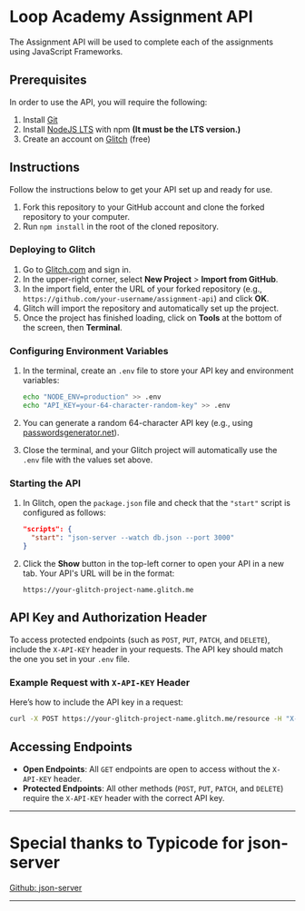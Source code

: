 
# Loop Academy Assignment API

The Assignment API will be used to complete each of the assignments using JavaScript Frameworks.

## Prerequisites
In order to use the API, you will require the following:
1. Install [Git](https://git-scm.com/) 
2. Install [NodeJS LTS](https://nodejs.org/en/) with npm **(It must be the LTS version.)**
3. Create an account on [Glitch](https://glitch.com/) (free)

## Instructions
Follow the instructions below to get your API set up and ready for use.

1. Fork this repository to your GitHub account and clone the forked repository to your computer.
2. Run `npm install` in the root of the cloned repository.

### Deploying to Glitch

1. Go to [Glitch.com](https://glitch.com/) and sign in.
2. In the upper-right corner, select **New Project** > **Import from GitHub**.
3. In the import field, enter the URL of your forked repository (e.g., `https://github.com/your-username/assignment-api`) and click **OK**.
4. Glitch will import the repository and automatically set up the project.
5. Once the project has finished loading, click on **Tools** at the bottom of the screen, then **Terminal**.

### Configuring Environment Variables

1. In the terminal, create an `.env` file to store your API key and environment variables:
   ```bash
   echo "NODE_ENV=production" >> .env
   echo "API_KEY=your-64-character-random-key" >> .env
   ```
2. You can generate a random 64-character API key (e.g., using [passwordsgenerator.net](https://passwordsgenerator.net/)).

3. Close the terminal, and your Glitch project will automatically use the `.env` file with the values set above.

### Starting the API

1. In Glitch, open the `package.json` file and check that the `"start"` script is configured as follows:
   ```json
   "scripts": {
     "start": "json-server --watch db.json --port 3000"
   }
   ```
2. Click the **Show** button in the top-left corner to open your API in a new tab. Your API's URL will be in the format:
   ```
   https://your-glitch-project-name.glitch.me
   ```

## API Key and Authorization Header

To access protected endpoints (such as `POST`, `PUT`, `PATCH`, and `DELETE`), include the `X-API-KEY` header in your requests. The API key should match the one you set in your `.env` file.

### Example Request with `X-API-KEY` Header

Here’s how to include the API key in a request:
```bash
curl -X POST https://your-glitch-project-name.glitch.me/resource -H "X-API-KEY: your-64-character-random-key"
```

## Accessing Endpoints

- **Open Endpoints**: All `GET` endpoints are open to access without the `X-API-KEY` header.
- **Protected Endpoints**: All other methods (`POST`, `PUT`, `PATCH`, and `DELETE`) require the `X-API-KEY` header with the correct API key.

---

# Special thanks to Typicode for json-server

[Github: json-server](https://github.com/typicode/json-server)

---
